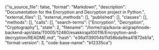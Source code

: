 {"is_source_file": false, "format": "Markdown", "description": "Documentation for the Encryption and Decryption project in Python.", "external_files": [], "external_methods": [], "published": [], "classes": [], "methods": [], "calls": [], "search-terms": ["Encryption", "Decryption", "Cryptography"], "state": 2, "filename": "/home/raja/kavia-ai/graphnode-backend-api/data/T0005/12460/esakkiraja100116/Encrpytion-and-decryption/README.md", "hash": "e36a1139054b11d58bda9ea41872eb1a", "format-version": 3, "code-base-name": "b12335ca"}